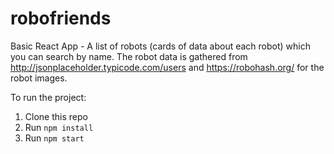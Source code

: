 # robofriends
Basic React App - A list of robots (cards of data about each robot) which you can search by name. The robot data is gathered from http://jsonplaceholder.typicode.com/users and https://robohash.org/ for the robot images.

To run the project:

1. Clone this repo
2. Run `npm install`
3. Run `npm start`